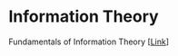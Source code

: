 # Information Theory

Fundamentals of Information Theory [[Link](https://github.com/onuralg/information-theory/blob/main/information_theory.pdf)]


